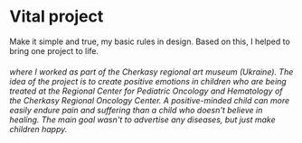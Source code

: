  # Vital project
 
Make it simple and true, my basic rules in design. Based on this, I helped to bring one project to life.
<h6 #### Ukrainian charity project “The world of children's hopes”>  where I worked as part of the Cherkasy regional
art museum (Ukraine). The idea of the project is to create positive emotions in children who are being 
treated at the Regional Center for Pediatric Oncology and Hematology of the Cherkasy Regional Oncology Center.
A positive-minded child can more easily endure pain and suffering than a child who doesn't believe in healing.
The main goal wasn't to advertise any diseases, but just make children happy.

